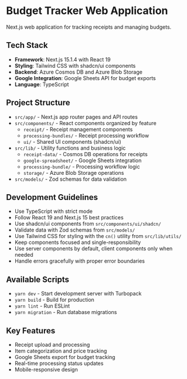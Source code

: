# Budget Tracker Web Application

Next.js web application for tracking receipts and managing budgets.

## Tech Stack

- **Framework**: Next.js 15.1.4 with React 19
- **Styling**: Tailwind CSS with shadcn/ui components
- **Backend**: Azure Cosmos DB and Azure Blob Storage
- **Google Integration**: Google Sheets API for budget exports
- **Language**: TypeScript

## Project Structure

- `src/app/` - Next.js app router pages and API routes
- `src/components/` - React components organized by feature
  - `receipt/` - Receipt management components
  - `processing-bundles/` - Receipt processing workflow
  - `ui/` - Shared UI components (shadcn/ui)
- `src/lib/` - Utility functions and business logic
  - `receipt-data/` - Cosmos DB operations for receipts
  - `google-spreadsheet/` - Google Sheets integration
  - `processing-bundle/` - Processing workflow logic
  - `storage/` - Azure Blob Storage operations
- `src/models/` - Zod schemas for data validation

## Development Guidelines

- Use TypeScript with strict mode
- Follow React 19 and Next.js 15 best practices
- Use shadcn/ui components from `src/components/ui/shadcn/`
- Validate data with Zod schemas from `src/models/`
- Use Tailwind CSS for styling with the `cn()` utility from `src/lib/utils/`
- Keep components focused and single-responsibility
- Use server components by default, client components only when needed
- Handle errors gracefully with proper error boundaries

## Available Scripts

- `yarn dev` - Start development server with Turbopack
- `yarn build` - Build for production
- `yarn lint` - Run ESLint
- `yarn migration` - Run database migrations

## Key Features

- Receipt upload and processing
- Item categorization and price tracking
- Google Sheets export for budget tracking
- Real-time processing status updates
- Mobile-responsive design
